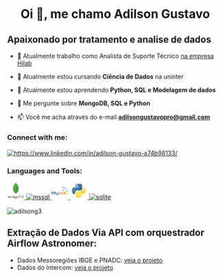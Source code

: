 <h1 align="center">Oi 👋, me chamo Adilson Gustavo</h1>

## Apaixonado por tratamento e analise de dados

- 🔭 Atualmente trabalho como Analista de Suporte Técnico [na empresa Hilab](https://hilab.com.br/)

- 🌱 Atualmente estou cursando **Ciência de Dados** na uninter

- 🌱 Atualmente estou aprendendo **Python, SQL e Modelagem de dados**

- 💬 Me pergunte sobre **MongoDB, SQL e Python**

- 📫 Você me acha através do e-mail **adilsongustavopro@gmail.com**

<h3 align="left">Connect with me:</h3>
<p align="left">
<a href="https://linkedin.com/in/https://www.linkedin.com/in/adilson-gustavo-a74b98133/" target="blank"><img align="center" src="https://raw.githubusercontent.com/rahuldkjain/github-profile-readme-generator/master/src/images/icons/Social/linked-in-alt.svg" alt="https://www.linkedin.com/in/adilson-gustavo-a74b98133/" height="30" width="40" /></a>
</p>

<h3 align="left">Languages and Tools:</h3>
<p align="left"> <a href="https://www.mongodb.com/" target="_blank" rel="noreferrer"> <img src="https://raw.githubusercontent.com/devicons/devicon/master/icons/mongodb/mongodb-original-wordmark.svg" alt="mongodb" width="40" height="40"/> </a> <a href="https://www.microsoft.com/en-us/sql-server" target="_blank" rel="noreferrer"> <img src="https://www.svgrepo.com/show/303229/microsoft-sql-server-logo.svg" alt="mssql" width="40" height="40"/> </a> <a href="https://www.mysql.com/" target="_blank" rel="noreferrer"> <img src="https://raw.githubusercontent.com/devicons/devicon/master/icons/mysql/mysql-original-wordmark.svg" alt="mysql" width="40" height="40"/> </a> <a href="https://www.python.org" target="_blank" rel="noreferrer"> <img src="https://raw.githubusercontent.com/devicons/devicon/master/icons/python/python-original.svg" alt="python" width="40" height="40"/> </a> <a href="https://www.sqlite.org/" target="_blank" rel="noreferrer"> <img src="https://www.vectorlogo.zone/logos/sqlite/sqlite-icon.svg" alt="sqlite" width="40" height="40"/> </a> </p>

<p><img align="center" src="https://github-readme-stats.vercel.app/api/top-langs?username=adilsong3&show_icons=true&locale=en&layout=compact" alt="adilsong3" /></p>

## Extração de Dados Via API com orquestrador Airflow Astronomer:

* Dados Messoregiões IBGE e PNADC: [veja o projeto](encurtador.com.br/cDKSY)
* Dados do Intercom: [veja o projeto](encurtador.com.br/arFLQ)
